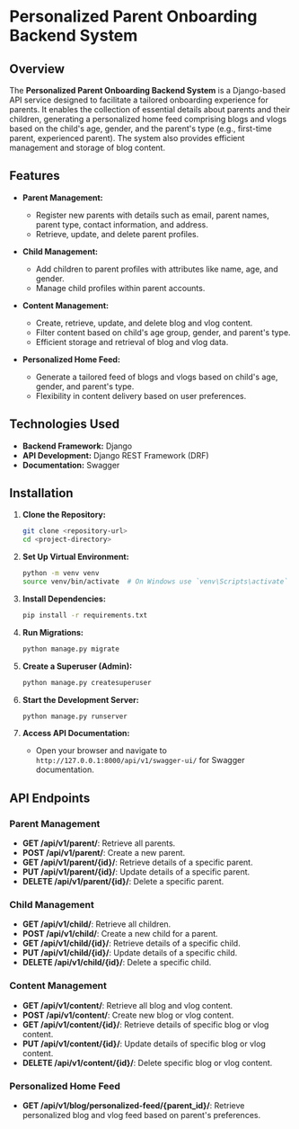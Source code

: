 # Personalized Parent Onboarding Backend System

## Overview

The **Personalized Parent Onboarding Backend System** is a Django-based API service designed to facilitate a tailored onboarding experience for parents. It enables the collection of essential details about parents and their children, generating a personalized home feed comprising blogs and vlogs based on the child's age, gender, and the parent's type (e.g., first-time parent, experienced parent). The system also provides efficient management and storage of blog content.

## Features

- **Parent Management:**
  - Register new parents with details such as email, parent names, parent type, contact information, and address.
  - Retrieve, update, and delete parent profiles.

- **Child Management:**
  - Add children to parent profiles with attributes like name, age, and gender.
  - Manage child profiles within parent accounts.

- **Content Management:**
  - Create, retrieve, update, and delete blog and vlog content.
  - Filter content based on child's age group, gender, and parent's type.
  - Efficient storage and retrieval of blog and vlog data.

- **Personalized Home Feed:**
  - Generate a tailored feed of blogs and vlogs based on child's age, gender, and parent's type.
  - Flexibility in content delivery based on user preferences.

## Technologies Used

- **Backend Framework:** Django
- **API Development:** Django REST Framework (DRF)
- **Documentation:** Swagger

## Installation

1. **Clone the Repository:**
   ```bash
   git clone <repository-url>
   cd <project-directory>
   ```

2. **Set Up Virtual Environment:**
   ```bash
   python -m venv venv
   source venv/bin/activate  # On Windows use `venv\Scripts\activate`
   ```

3. **Install Dependencies:**
   ```bash
   pip install -r requirements.txt
   ```

4. **Run Migrations:**
   ```bash
   python manage.py migrate
   ```

5. **Create a Superuser (Admin):**
   ```bash
   python manage.py createsuperuser
   ```

6. **Start the Development Server:**
   ```bash
   python manage.py runserver
   ```

7. **Access API Documentation:**
   - Open your browser and navigate to `http://127.0.0.1:8000/api/v1/swagger-ui/` for Swagger documentation.

## API Endpoints

### Parent Management

- **GET /api/v1/parent/**: Retrieve all parents.
- **POST /api/v1/parent/**: Create a new parent.
- **GET /api/v1/parent/{id}/**: Retrieve details of a specific parent.
- **PUT /api/v1/parent/{id}/**: Update details of a specific parent.
- **DELETE /api/v1/parent/{id}/**: Delete a specific parent.

### Child Management

- **GET /api/v1/child/**: Retrieve all children.
- **POST /api/v1/child/**: Create a new child for a parent.
- **GET /api/v1/child/{id}/**: Retrieve details of a specific child.
- **PUT /api/v1/child/{id}/**: Update details of a specific child.
- **DELETE /api/v1/child/{id}/**: Delete a specific child.

### Content Management

- **GET /api/v1/content/**: Retrieve all blog and vlog content.
- **POST /api/v1/content/**: Create new blog or vlog content.
- **GET /api/v1/content/{id}/**: Retrieve details of specific blog or vlog content.
- **PUT /api/v1/content/{id}/**: Update details of specific blog or vlog content.
- **DELETE /api/v1/content/{id}/**: Delete specific blog or vlog content.

### Personalized Home Feed

- **GET /api/v1/blog/personalized-feed/{parent_id}/**: Retrieve personalized blog and vlog feed based on parent's preferences.
